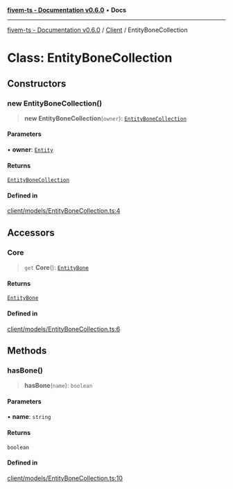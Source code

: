 [**fivem-ts - Documentation v0.6.0**](../../../README.md) • **Docs**

***

[fivem-ts - Documentation v0.6.0](../../../README.md) / [Client](../README.md) / EntityBoneCollection

# Class: EntityBoneCollection

## Constructors

### new EntityBoneCollection()

> **new EntityBoneCollection**(`owner`): [`EntityBoneCollection`](EntityBoneCollection.md)

#### Parameters

• **owner**: [`Entity`](Entity.md)

#### Returns

[`EntityBoneCollection`](EntityBoneCollection.md)

#### Defined in

[client/models/EntityBoneCollection.ts:4](https://github.com/Purpose-Dev/fivem-ts/blob/main/src/client/models/EntityBoneCollection.ts#L4)

## Accessors

### Core

> `get` **Core**(): [`EntityBone`](EntityBone.md)

#### Returns

[`EntityBone`](EntityBone.md)

#### Defined in

[client/models/EntityBoneCollection.ts:6](https://github.com/Purpose-Dev/fivem-ts/blob/main/src/client/models/EntityBoneCollection.ts#L6)

## Methods

### hasBone()

> **hasBone**(`name`): `boolean`

#### Parameters

• **name**: `string`

#### Returns

`boolean`

#### Defined in

[client/models/EntityBoneCollection.ts:10](https://github.com/Purpose-Dev/fivem-ts/blob/main/src/client/models/EntityBoneCollection.ts#L10)
